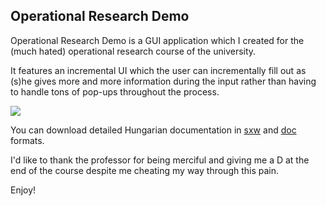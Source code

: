 Operational Research Demo
-------------------------

Operational Research Demo is a GUI application which I created for the (much hated) operational research course of the university.

It features an incremental UI which the user can incrementally fill out as (s)he gives more and more information during the input rather than having to handle tons of pop-ups throughout the process.

![](https://raw.github.com/mondalaci/operational-research-demo/master/screenshot.png)

You can download detailed Hungarian documentation in [sxw](https://github.com/mondalaci/operational-research-demo/raw/master/opres-demo-hungarian.sxw) and [doc](https://github.com/mondalaci/operational-research-demo/raw/master/opres-demo-hungarian.sxw) formats.

I'd like to thank the professor for being merciful and giving me a D at the end of the course despite me cheating my way through this pain.

Enjoy!
